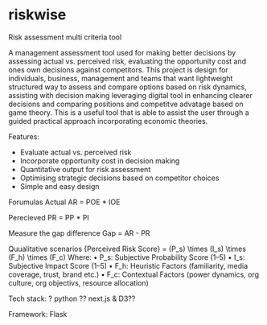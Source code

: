 # riskwise
Risk assessment multi criteria tool

A management assessment tool used for making better decisions by assessing actual vs. perceived risk, evaluating the opportunity cost and ones own decisions against competitors. This project is design for individuals, business, management and teams that want lightweight structured way to assess and compare options based on risk dynamics, assisting with decision making leveraging digital tool in enhancing clearer decisions and comparing positions and competitve advatage based on game theory. This is a useful tool that is able to assist the user through a guided practical approach incorporating economic theories. 

Features:

- Evaluate actual vs. perceived risk
- Incorporate opportunity cost in decision making
- Quantitative output for risk assessment
- Optimising strategic decisions based on competitor choices
- Simple and easy design

Forumulas 
Actual 
AR = POE * IOE

Perecieved
PR = PP * PI

Measure the gap difference
Gap = AR - PR

Quualitative scenarios
{Perceived Risk Score} = (P_s) \times (I_s) \times (F_h) \times (F_c)
Where:
	•	P_s: Subjective Probability Score (1–5)
	•	I_s: Subjective Impact Score (1–5)
	•	F_h: Heuristic Factors (familiarity, media coverage, trust, brand etc.)
	•	F_c: Contextual Factors (power dynamics, org culture, org objectivs, resource allocation)

Tech stack:
?
python 
?? next.js & D3??

Framework:
Flask




